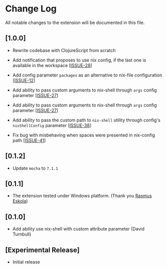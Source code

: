 # Change Log

All notable changes to the extension will be documented in this file.

## [1.0.0]

- Rewrite codebase with ClojureScript from scratch

- Add notification that proposes to use nix config, if the last one is available in the workspace [[ISSUE-28](https://github.com/arrterian/nix-env-selector/issues/28)]

- Add config parameter `packages` as an alternative to nix-file configuration [[ISSUE-12](https://github.com/arrterian/nix-env-selector/issues/12)]

- Add ability to pass custom arguments to nix-shell through `args` config parameter [[ISSUE-27](https://github.com/arrterian/nix-env-selector/issues/27)]

- Add ability to pass custom arguments to nix-shell through `args` config parameter [[ISSUE-27](https://github.com/arrterian/nix-env-selector/issues/27)]

- Add ability to pass the custom path to `nix-shell` utility through config's `nixShellConfig` parameter [[ISSUE-38](https://github.com/arrterian/nix-env-selector/issues/38)]

- Fix bug with misbehaving when spaces were presented in nix-config path [[ISSUE-41](https://github.com/arrterian/nix-env-selector/issues/41)]

## [0.1.2]

- Update `mocha` to `7.1.1`

## [0.1.1]

- The extension tested under Windows platform. (Thank you [Rasmus Eskola](https://github.com/FruitieX))

## [0.1.0]

- Add ability use nix-shell with custom attribute parameter (David Turnbull)

## [Experimental Release]

- Initial release

